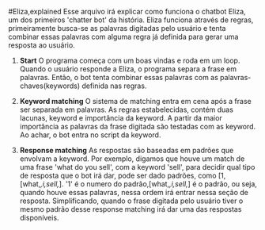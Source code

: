 #Eliza,explained
  Esse arquivo irá explicar como funciona o chatbot Eliza,
um dos primeiros 'chatter bot' da história.
  Eliza funciona através de regras, primeiramente busca-se as palavras digitadas pelo usuário e tenta combinar essas palavras com alguma regra já definida
para gerar uma resposta ao usuário.

1. **Start**
  O programa começa com um boas vindas e roda em um loop. Quando o usuário responde a Eliza, o programa separa a frase em palavras. Então, o bot tenta combinar
essas palavras com as palavras-chaves(keywords) definida nas regras.
</p>

2. **Keyword matching**
  O sistema de matching entra em cena após a frase ser separada em palavras. As regras estabelecidas, contém duas lacunas, keyword e importância da keyword. A
partir da maior importância as palavras da frase digitada são testadas com as keyword. Ao achar, o bot entra no script da keyword.

3. **Response matching**
  As respostas são baseadas em padrões que envolvam a keyword. Por exemplo, digamos que houve um match de uma frase 'what do you sell', com a keyword 'sell', para
decidir qual tipo de resposta que o bot irá dar, pode ser dado padrões, como [1,[what,_,i,sell,_]. '1' é o numero do padrão,[what,_,i,sell,_] é o padrão, ou seja, quando houve essas palavras, nessa ordem irá entrar nessa seção de resposta. Simplificando, quando o frase digitada pelo usuário tiver o mesmo padrão desse response matching irá dar uma das respostas disponíveis.
